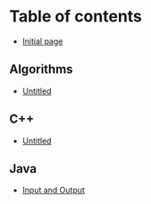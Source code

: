 # Table of contents

* [Initial page](README.md)

## Algorithms

* [Untitled](algorithms/untitled.md)

## C++

* [Untitled](c++/untitled.md)

## Java

* [Input and Output](java/input-and-output.md)

